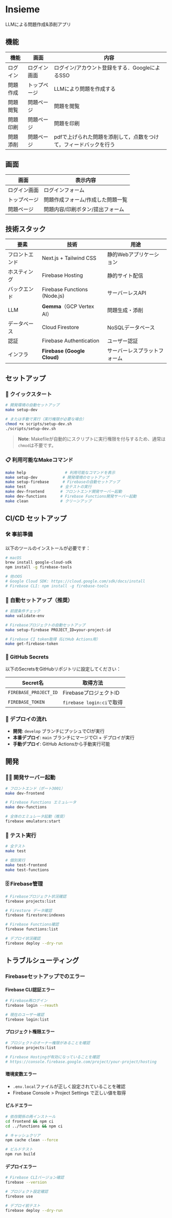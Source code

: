 # Insieme

LLMによる問題作成&添削アプリ

## 機能

|機能|画面|内容|
|-|-|-|
|ログイン|ログイン画面|ログイン/アカウント登録をする．GoogleによるSSO|
|問題作成|トップページ|LLMにより問題を作成する|
|問題閲覧|問題ページ|問題を閲覧|
|問題印刷|問題ページ|問題を印刷|
|問題添削|問題ページ|pdfで上げられた問題を添削して，点数をつけて，フィードバックを行う|

## 画面

|画面|表示内容|
|-|-|
|ログイン画面|ログインフォーム|
|トップページ|問題作成フォーム/作成した問題一覧|
|問題ページ|問題内容/印刷ボタン/提出フォーム|

## 技術スタック

| 要素 | 技術 | 用途 |
|------|------|------|
| フロントエンド | Next.js + Tailwind CSS | 静的Webアプリケーション |
| ホスティング | Firebase Hosting | 静的サイト配信 |
| バックエンド | Firebase Functions (Node.js) | サーバーレスAPI |
| LLM | **Gemma**（GCP Vertex AI） | 問題生成・添削 |
| データベース | Cloud Firestore | NoSQLデータベース |
| 認証 | Firebase Authentication | ユーザー認証 |
| インフラ | **Firebase (Google Cloud)** | サーバーレスプラットフォーム |

## セットアップ

### 🚀 クイックスタート

```bash
# 開発環境の自動セットアップ
make setup-dev

# または手動で実行（実行権限が必要な場合）
chmod +x scripts/setup-dev.sh
./scripts/setup-dev.sh
```

> **Note**: Makefileが自動的にスクリプトに実行権限を付与するため、通常は`chmod`は不要です。

### 📋 利用可能なMakeコマンド

```bash
make help                 # 利用可能なコマンドを表示
make setup-dev           # 開発環境のセットアップ
make setup-firebase      # Firebaseの自動セットアップ
make test               # 全テストの実行
make dev-frontend       # フロントエンド開発サーバー起動
make dev-functions      # Firebase Functions開発サーバー起動
make clean              # クリーンアップ
```

## CI/CD セットアップ

### 🛠️ 事前準備

以下のツールのインストールが必要です：

```bash
# macOS
brew install google-cloud-sdk
npm install -g firebase-tools

# 他のOS
# Google Cloud SDK: https://cloud.google.com/sdk/docs/install
# Firebase CLI: npm install -g firebase-tools
```

### 🔧 自動セットアップ（推奨）

```bash
# 前提条件チェック
make validate-env

# Firebaseプロジェクトの自動セットアップ
make setup-firebase PROJECT_ID=your-project-id

# Firebase CI token取得（GitHub Actions用）
make get-firebase-token
```

### 📝 GitHub Secrets

以下のSecretsをGitHubリポジトリに設定してください：

| Secret名 | 取得方法 |
|----------|----------|
| `FIREBASE_PROJECT_ID` | FirebaseプロジェクトID |
| `FIREBASE_TOKEN` | `firebase login:ci`で取得 |

### 🔄 デプロイの流れ

- **開発**: `develop` ブランチにプッシュでCIが実行
- **本番デプロイ**: `main` ブランチにマージでCI + デプロイが実行
- **手動デプロイ**: GitHub Actionsから手動実行可能

## 開発

### 🏃‍♂️ 開発サーバー起動

```bash
# フロントエンド（ポート3001）
make dev-frontend

# Firebase Functions エミュレータ
make dev-functions

# 全体のエミュレータ起動（推奨）
firebase emulators:start
```

### 🧪 テスト実行

```bash
# 全テスト
make test

# 個別実行
make test-frontend
make test-functions
```

### 🗄️ Firebase管理

```bash
# Firebaseプロジェクト状況確認
firebase projects:list

# Firestore データ確認
firebase firestore:indexes

# Firebase Functions確認
firebase functions:list

# デプロイ状況確認
firebase deploy --dry-run
```

## トラブルシューティング

### Firebaseセットアップでのエラー

#### Firebase CLI認証エラー

```bash
# Firebase再ログイン
firebase login --reauth

# 現在のユーザー確認
firebase login:list
```

#### プロジェクト権限エラー

```bash
# プロジェクトのオーナー権限があることを確認
firebase projects:list

# Firebase Hostingが有効になっていることを確認
# https://console.firebase.google.com/project/your-project/hosting
```

#### 環境変数エラー

- `.env.local`ファイルが正しく設定されていることを確認
- Firebase Console > Project Settings で正しい値を取得

#### ビルドエラー

```bash
# 依存関係の再インストール
cd frontend && npm ci
cd ../functions && npm ci

# キャッシュクリア
npm cache clean --force

# ビルドテスト
npm run build
```

#### デプロイエラー

```bash
# Firebase CLIバージョン確認
firebase --version

# プロジェクト設定確認
firebase use

# デプロイ前テスト
firebase deploy --dry-run
```
